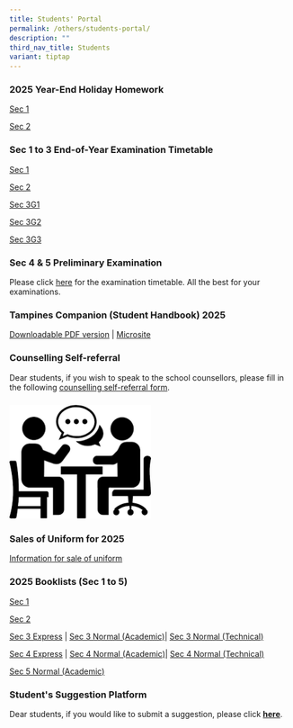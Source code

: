 ```yaml
---
title: Students' Portal
permalink: /others/students-portal/
description: ""
third_nav_title: Students
variant: tiptap
---
```

<h3>2025 Year-End Holiday Homework</h3>
<p><a href="https://docs.google.com/spreadsheets/d/1ryd-QipZtsWi1a1Pp0_rZUtj36nCMsSgzrzP7-9fda4/edit?usp=sharing" rel="noopener noreferrer nofollow" target="_blank">Sec 1</a>
</p>
<p><a href="https://docs.google.com/spreadsheets/d/1jGrlupPYsNM0IAUghzoMW5XPlrwykCyy8wLWaZbzL6k/edit?usp=sharing" rel="noopener noreferrer nofollow" target="_blank">Sec 2</a>
</p>
<h3>Sec 1 to 3 End-of-Year Examination Timetable</h3>
<p><a href="/files/Students_Sec_1_Term_4_EYE_TIMETABLE_2025_1_Sep.pdf" rel="noopener noreferrer nofollow" target="_blank">Sec 1</a>
</p>
<p><a href="/files/Students_Sec_2_Term_4_EYE_TIMETABLE_2025_1_Sep.pdf" rel="noopener noreferrer nofollow" target="_blank">Sec 2</a>
</p>
<p><a href="/files/Students_Sec_3G1_Term_4_EYE_TIMETABLE_2025_1_Sep.pdf" rel="noopener noreferrer nofollow" target="_blank">Sec 3G1</a>
</p>
<p><a href="/files/Students_Sec_3G2_Term_4_EYE_TIMETABLE_2025_1_Sep.pdf" rel="noopener noreferrer nofollow" target="_blank">Sec 3G2</a>
</p>
<p><a href="/files/Students_Sec_3G3_Term_4_EYE_TIMETABLE_2025_1_Sep.pdf" rel="noopener noreferrer nofollow" target="_blank">Sec 3G3</a>
</p>
<p></p>
<h3>Sec 4 &amp; 5 Preliminary Examination</h3>
<p>Please click <a href="/files/For_Students_PRELIM_EXAM_TIMETABLE_2025_24_Jul_25.pdf" rel="noopener noreferrer nofollow" target="_blank">here</a> for
the examination timetable. All the best for your examinations.</p>
<h3>Tampines Companion (Student Handbook) 2025</h3>
<p><a href="/files/Tampines_Companion_2025__29_Apr_.pdf" rel="noopener nofollow" target="_blank">Downloadable PDF version</a> |
<a href="https://sites.google.com/moe.edu.sg/tpsscompanion/home" rel="noopener noreferrer nofollow" target="_blank">Microsite</a>
</p>
<p></p>
<h3>Counselling Self-referral</h3>
<p>Dear students, if you wish to speak to the school counsellors, please
fill in the following <a href="https://form.gov.sg/68c793793572fbabf76ec5c2" rel="noopener nofollow" target="_blank">counselling self-referral form</a>.</p>
<h3></h3>
<p></p>
<div class="isomer-image-wrapper">
<img style="width: 50%;" height="auto" width="100%" alt="" src="/images/counselling.png">
</div>
<h3></h3>
<h3>Sales of Uniform for 2025</h3>
<p><a href="/files/Information_for_Sale_of_Uniforms_in_2024_for_2025_TPSS.pdf" rel="noopener noreferrer nofollow" target="_blank">Information for sale of uniform</a>
</p>
<h3>2025 Booklists (Sec 1 to 5)</h3>
<p><a href="/files/Booklist_2025_TPS__Final_Draft__S1.pdf" rel="noopener noreferrer nofollow" target="_blank">Sec 1</a>
</p>
<p><a href="/files/Booklist_2025_TPS__Final_Draft__S2.pdf" rel="noopener noreferrer nofollow" target="_blank">Sec 2</a>
</p>
<p><a href="/files/Booklist_2025_TPS__Final_Draft__S3E.pdf" rel="noopener noreferrer nofollow" target="_blank">Sec 3 Express</a> |
<a href="/files/Booklist_2025_TPS__Final_Draft__S3NA.pdf" rel="noopener noreferrer nofollow" target="_blank">Sec 3 Normal (Academic)</a>| <a href="/files/Booklist_2025_TPS__Final_Draft__S3NT.pdf" rel="noopener noreferrer nofollow" target="_blank">Sec 3 Normal (Technical)</a>
</p>
<p><a href="/files/Booklist_2025_TPS__Final_Draft__S4E.pdf" rel="noopener noreferrer nofollow" target="_blank">Sec 4 Express</a> |
<a href="/files/Booklist_2025_TPS__Final_Draft__S4NA.pdf" rel="noopener noreferrer nofollow" target="_blank">Sec 4 Normal (Academic)</a>| <a href="/files/Booklist_2025_TPS__Final_Draft__S4NT.pdf" rel="noopener noreferrer nofollow" target="_blank">Sec 4 Normal (Technical)</a>
</p>
<p><a href="/files/Booklist_2025_TPS__Final_Draft__S5NA.pdf" rel="noopener noreferrer nofollow" target="_blank">Sec 5 Normal (Academic)</a>
</p>
<h3>Student's Suggestion Platform</h3>
<p>Dear students, if you would like to submit a suggestion, please click&nbsp;<strong><a href="https://docs.google.com/forms/d/e/1FAIpQLSd0DVbapkQ1kSpGcwO3ws9aBsnvS2le1xz7iSTZ17LJTgWRJQ/viewform?usp=sf_link" rel="noopener noreferrer nofollow" target="_blank">here</a></strong>.</p>